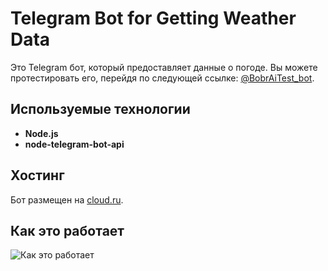 # Telegram Bot for Getting Weather Data

Это Telegram бот, который предоставляет данные о погоде. Вы можете протестировать его, перейдя по следующей ссылке: [@BobrAiTest_bot](https://t.me/BobrAiTest_bot).

## Используемые технологии

- **Node.js**
- **node-telegram-bot-api**

## Хостинг

Бот размещен на [cloud.ru](https://cloud.ru).

## Как это работает

![Как это работает](images/example.png)
